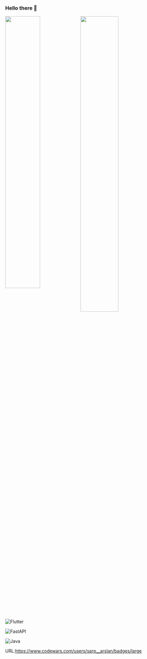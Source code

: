 ### Hello there 👋

<img align = "left" width = "47%"  src="https://github-readme-stats.vercel.app/api/top-langs/?username=sarparslan&hide_progress=true" />


<img align = "left" width = "49%" src="https://streak-stats.demolab.com/?user=sarparslan&theme=dark)](https://git.io/streak-stats" />





![Flutter](https://img.shields.io/badge/Flutter-%2302569B.svg?style=for-the-badge&logo=Flutter&logoColor=white)

![FastAPI](https://img.shields.io/badge/FastAPI-005571?style=for-the-badge&logo=fastapi)


![Java](https://img.shields.io/badge/java-%23ED8B00.svg?style=for-the-badge&logo=openjdk&logoColor=white)


URL:https://www.codewars.com/users/sarp__arslan/badges/large



<!--
**sarparslan/sarparslan** is a ✨ _special_ ✨ repository because its `README.md` (this file) appears on your GitHub profile.

Here are some ideas to get you started:

- 🔭 I’m currently working on ...
- 🌱 I’m currently learning ...
- 👯 I’m looking to collaborate on ...
- 🤔 I’m looking for help with ...
- 💬 Ask me about ...
- 📫 How to reach me: ...
- 😄 Pronouns: ...
- ⚡ Fun fact: ...
-->
